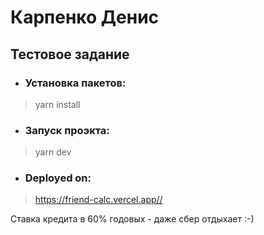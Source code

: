 # Карпенко Денис

## Тестовое задание

* ### Установка пакетов:
> yarn install

* ### Запуск проэкта:
> yarn dev

* ### Deployed on:
> https://friend-calc.vercel.app//

Ставка кредита в 60% годовых - даже сбер отдыхает :-)